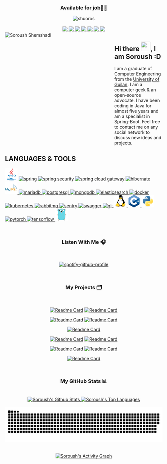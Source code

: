 <div align="center">
    <h3>
        Available for job👨‍💻
    </h3>
    <img src="https://komarev.com/ghpvc/?username=shuoros&label=Profile%20views&color=orange&style=flat" alt="shuoros" /> 
    </br>
    </br>
    <a href="https://www.linkedin.com/in/shuoros/">
      		<img src="https://badgify.thex.solutions/api/badge/link?title=Soroush%20Shemshadi&icon=linkedin&size=s&bg=0072b1" />
    </a>
    <a href="https://www.twitter.com/shuoros/">
      		<img src="https://badgify.thex.solutions/api/badge/link?title=shuoros&icon=twitter&size=s&bg=1d8296" />
    </a>
	<a href="https://stackoverflow.com/story/shuoros">
      		<img src="https://badgify.thex.solutions/api/badge/link?title=Soroush%20Shemshadi%2011121568&icon=stack-overflow&size=s&bg=f48024" />
    </a>
    <a href="https://discord.com/users/shuoros#5896">
      		<img src="https://badgify.thex.solutions/api/badge/link?title=shuoros%235896&icon=discord&size=s&bg=585abf" />
    </a>
    <a href="https://steamcommunity.com/profiles/76561199035818916/">
      		<img src="https://badgify.thex.solutions/api/badge/link?title=shuoros&icon=steam&size=s&bg=2A475E" />
    </a>
    <a href="https://open.spotify.com/user/8eok1ds4tefumj3m7l88ie6t4?si=eSKACvnOS6m37KBypnfn9w&utm_source=copy-link&dl_branch=1">
      		<img src="https://badgify.thex.solutions/api/badge/link?title=My%20Favorite%20Songs&icon=spotify&size=s&bg=1ED760" />
    </a>
    <a href="https://shuoros.github.io">
      		<img src="https://badgify.thex.solutions/api/badge/link?title=My%20CV&icon=file&size=s&bg=lavender&color=white" />
    </a>
</div>

<img align="left" width="350" height="350" alt="Soroush Shemshadi" src="https://user-images.githubusercontent.com/45015114/180130098-ecb91fe6-6cf9-4f00-9f7c-48c342cd44eb.svg"/>

<h2>Hi there <img src="https://raw.githubusercontent.com/MartinHeinz/MartinHeinz/master/wave.gif" width=30px, height=30px />, I am Soroush :D</h2>

I am a graduate of Computer Engineering from the [University of Guilan](https://guilan.ac.ir/en/home). I am a computer geek & an open-source advocate. I have been coding in Java for almost five years and am a specialist in Spring-Boot. Feel free to contact me on any social network to discuss new ideas and projects.

## LANGUAGES & TOOLS

<p align="left">
    <a href="https://www.java.com" target="_blank"> 
        <img src="https://raw.githubusercontent.com/devicons/devicon/master/icons/java/java-original.svg" alt="java" width="40" height="40"/> 
    </a> 
    <a href="https://spring.io/" target="_blank"> 
        <img src="https://user-images.githubusercontent.com/45015114/180040979-fadaf376-014f-477e-946c-7f359cd31d52.png" alt="spring" width="40" height="40"/> 
    </a> 
    <a href="https://spring.io/projects/spring-security" target="_blank"> 
        <img src="https://user-images.githubusercontent.com/45015114/180132794-263309e5-23b1-4d7a-8acc-a28b42b2cbf1.png" alt="spring security" width="40" height="40"/> 
    </a>
    <a href="https://spring.io/projects/spring-cloud-gateway" target="_blank"> 
        <img src="https://user-images.githubusercontent.com/45015114/180133638-4e8591ca-aee8-4222-8994-792508bfd557.png" alt="spring cloud gateway" width="40" height="40"/> 
    </a>
    <a href="https://hibernate.org/" target="_blank"> 
        <img src="https://user-images.githubusercontent.com/45015114/180132140-39f225c8-57a5-40d2-bf6a-130ab40bfd62.svg" alt="hibernate" width="40" height="40"/> 
    </a> 
    <a href="https://www.mysql.com/" target="_blank"> 
        <img src="https://raw.githubusercontent.com/devicons/devicon/master/icons/mysql/mysql-original-wordmark.svg" alt="mysql" width="40" height="40"/> 
    </a> 
    <a href="https://mariadb.org/" target="_blank"> 
        <img src="https://user-images.githubusercontent.com/45015114/180131655-f8520b8d-8505-4c88-9233-de01425d9dc2.png" alt="mariadb" width="40" height="40"/> 
    </a> 
    <a href="https://www.postgresql.org/" target="_blank"> 
        <img src="https://user-images.githubusercontent.com/45015114/180042076-baf2a571-771f-4ec9-9ca0-057333fb9614.png" alt="postgresql" width="40" height="40"/> 
    </a> 
    <a href="https://www.mongodb.com/" target="_blank"> 
        <img src="https://user-images.githubusercontent.com/45015114/180130951-e24b0d8e-f69d-48a6-9f72-d2fab9f4c126.png" alt="mongodb" width="40" height="40"/> 
    </a> 
    <a href="https://www.elastic.co/" target="_blank"> 
        <img src="https://user-images.githubusercontent.com/45015114/180133836-61468f9e-2b9c-4137-b872-e5c275cfc370.png" alt="elasticsearch" width="40" height="40"/> 
    </a> 
    <a href="https://www.docker.com/" target="_blank"> 
        <img src="https://user-images.githubusercontent.com/45015114/180131267-df9a13c0-ad6b-403a-9caf-0acc3af39854.png" alt="docker" width="40" height="40"/> 
    </a> 
    <a href="https://kubernetes.io/" target="_blank"> 
        <img src="https://user-images.githubusercontent.com/45015114/180131774-1bd4306b-d8c0-49e6-b36b-96079940e4c7.png" alt="kubernetes" width="40" height="40"/> 
    </a> 
    <a href="https://www.rabbitmq.com/" target="_blank"> 
        <img src="https://user-images.githubusercontent.com/45015114/180131946-1d605e73-0db0-4985-a67c-a4622350e378.png" alt="rabbitmq" width="40" height="40"/> 
    </a> 
    <a href="https://sentry.io/" target="_blank"> 
        <img src="https://user-images.githubusercontent.com/45015114/180134321-52cb5f20-9e6b-41b4-8245-10fc32b62eb0.png" alt="sentry" width="40" height="40"/> 
    </a>
    <a href="https://swagger.io/" target="_blank"> 
        <img src="https://user-images.githubusercontent.com/45015114/180134387-aa942e52-b4bc-4740-b668-10759198994b.png" alt="swagger" width="40" height="40"/> 
    </a>
    <a href="https://git-scm.com/" target="_blank"> 
        <img src="https://www.vectorlogo.zone/logos/git-scm/git-scm-icon.svg" alt="git" width="40" height="40"/> 
    </a> 
    <a href="https://www.linux.org/" target="_blank"> 
        <img src="https://raw.githubusercontent.com/devicons/devicon/master/icons/linux/linux-original.svg" alt="linux" width="40" height="40"/> 
    </a> 
    <a href="https://cplusplus.com/" target="_blank"> 
        <img src="https://raw.githubusercontent.com/devicons/devicon/master/icons/cplusplus/cplusplus-original.svg" alt="cplusplus" width="40" height="40"/> 
    </a> 
    <a href="https://www.python.org" target="_blank"> 
        <img src="https://raw.githubusercontent.com/devicons/devicon/master/icons/python/python-original.svg" alt="python" width="40" height="40"/> 
    </a> 
    <a href="https://pytorch.org/" target="_blank"> 
        <img src="https://www.vectorlogo.zone/logos/pytorch/pytorch-icon.svg" alt="pytorch" width="40" height="40"/> 
    </a> 
    <a href="https://www.tensorflow.org" target="_blank"> 
        <img src="https://www.vectorlogo.zone/logos/tensorflow/tensorflow-icon.svg" alt="tensorflow" width="40" height="40"/> 
    </a> 
    <a href="https://golang.org" target="_blank"> 
        <img src="https://raw.githubusercontent.com/devicons/devicon/master/icons/go/go-original.svg" alt="go" width="40" height="40"/> 
    </a> 
</p>

<br/>

<div align="center">
    <h3>Listen With Me 🎧</h3>
</div>
<br/>

<div align="center">
    
[![spotify-github-profile](https://spotify-github-profile.vercel.app/api/view?uid=31ycl27hmhtxniscnagdkknh7nw4&cover_image=true&theme=novatorem&bar_color=ff6600&bar_color_cover=false)](https://spotify-github-profile.vercel.app/api/view?uid=31ycl27hmhtxniscnagdkknh7nw4&redirect=true)
    
</div>
<br/>
<div align="center">
    <h3>My Projects 🗂</h3>
    <br/>
    
[![Readme Card](https://github-readme-stats.vercel.app/api/pin/?username=shuoros&repo=badgify&theme=slateorange&hide_border=true)](https://github.com/shuoros/badgify)
[![Readme Card](https://github-readme-stats.vercel.app/api/pin/?username=shuoros&repo=ecommercy&theme=slateorange&hide_border=true)](https://github.com/shuoros/ecommercy)

[![Readme Card](https://github-readme-stats.vercel.app/api/pin/?username=smoothy-project&repo=smoothy&theme=slateorange&hide_border=true)](https://github.com/smoothy-project/smoothy)
[![Readme Card](https://github-readme-stats.vercel.app/api/pin/?username=shuoros&repo=jterminal&theme=slateorange&hide_border=true)](https://github.com/shuoros/jterminal)

[![Readme Card](https://github-readme-stats.vercel.app/api/pin/?username=shuoros&repo=pepe-party&theme=slateorange&hide_border=true)](https://github.com/shuoros/pepe-party)



[![Readme Card](https://github-readme-stats.vercel.app/api/pin/?username=shuoros&repo=enigma&theme=slateorange&hide_border=true)](https://github.com/shuoros/enigma)
[![Readme Card](https://github-readme-stats.vercel.app/api/pin/?username=shuoros&repo=Bomberman&theme=slateorange&hide_border=true)](https://github.com/shuoros/Bomberman)


[![Readme Card](https://github-readme-stats.vercel.app/api/pin/?username=shuoros&repo=leetcodehub&theme=slateorange&hide_border=true)](https://github.com/shuoros/leetcodehub)
[![Readme Card](https://github-readme-stats.vercel.app/api/pin/?username=shuoros&repo=being-a-programmer&theme=slateorange&hide_border=true)](https://github.com/shuoros/being-a-programmer)

[![Readme Card](https://github-readme-stats.vercel.app/api/pin/?username=shuoros&repo=software-engineering-101&theme=slateorange&hide_border=true)](https://github.com/shuoros/software-engineering-101)
    
</div>
    
<br/>  
<div align="center">
<h3>My GitHub Stats 📊</h3>
    <br/>
    <a href="#">
        <img alt="Soroush's Github Stats" src="https://github-readme-stats.vercel.app/api?username=shuoros&show_icons=true&include_all_commits=true&count_private=true&theme=slateorange&hide_border=true" height="200"/>
    </a>
    <a href="#">
        <img alt="Soroush's Top Languages" src="https://github-readme-stats.vercel.app/api/top-langs/?username=shuoros&langs_count=10&layout=compact&theme=slateorange&hide_border=true&hide=jupyter%20notebook" height="200"/>
    </a>
</div>
    
</div>
<br/>
<div align="center"> 
    <img src="https://raw.githubusercontent.com/shuoros/shuoros/output/github-contribution-grid-snake-orange.svg#gh-dark-mode-only" />
</div>
<br/><br/>
<div align="center">
    <a href="#">
        <img alt="Soroush's Activity Graph" src="https://activity-graph.herokuapp.com/graph?username=shuoros&custom_title=Soroush's%20Contribution%20Graph&bg_color=0D1117&color=ff9631&line=FFFFFF&point=ff9631&hide_border=true" />
    </a>
<div>
